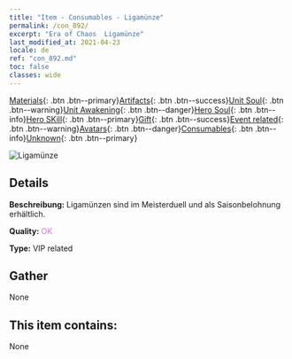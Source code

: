 ```yaml
---
title: "Item - Consumables - Ligamünze"
permalink: /con_892/
excerpt: "Era of Chaos  Ligamünze"
last_modified_at: 2021-04-23
locale: de
ref: "con_892.md"
toc: false
classes: wide
---
```

 [Materials](/ItemsDE/){: .btn .btn--primary}[Artifacts](/ItemsDE/Artifacts/){: .btn .btn--success}[Unit Soul](/ItemsDE/UnitSoul/){: .btn .btn--warning}[Unit Awakening](/ItemsDE/UnitAwakening/){: .btn .btn--danger}[Hero Soul](/ItemsDE/HeroSoul/){: .btn .btn--info}[Hero SKill](/ItemsDE/HeroSkill/){: .btn .btn--primary}[Gift](/ItemsDE/Gift/){: .btn .btn--success}[Event related](/ItemsDE/Events/){: .btn .btn--warning}[Avatars](/ItemsDE/Avatars/){: .btn .btn--danger}[Consumables](/ItemsDE/Consumables/){: .btn .btn--info}[Unknown](/ItemsDE/Unknown/){: .btn .btn--primary}

 ![Ligamünze](/images/t/i_112.png)

## Details
 **Beschreibung:** Ligamünzen sind im Meisterduell und als Saisonbelohnung erhältlich.

 **Quality:** <span style="color: #DA70D6">OK</span>

 **Type:** VIP related

## Gather

  None

## This item contains:

  None

